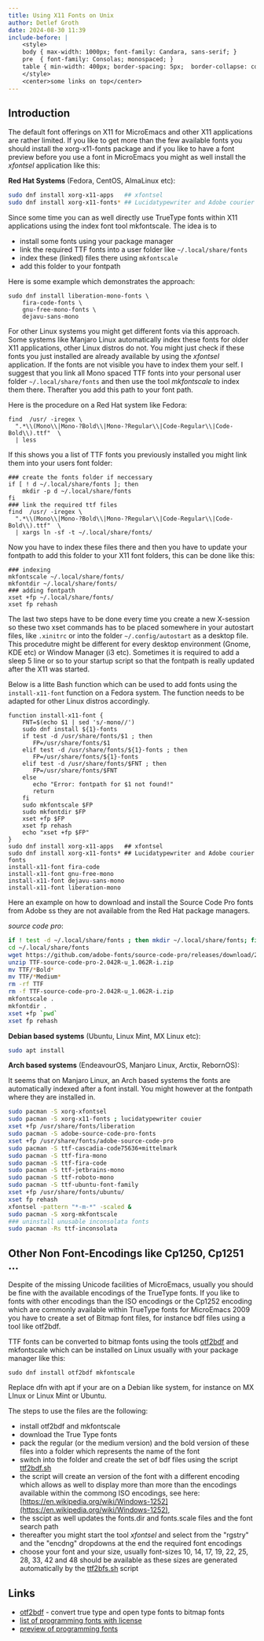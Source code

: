 ```yaml
---
title: Using X11 Fonts on Unix
author: Detlef Groth
date: 2024-08-30 11:39
include-before: |
    <style>
    body { max-width: 1000px; font-family: Candara, sans-serif; }
    pre  { font-family: Consolas; monospaced; }
    table { min-width: 400px; border-spacing: 5px;  border-collapse: collapse; }
    </style>
    <center>some links on top</center>
---
```


## Introduction

The default font  offerings on X11 for  MicroEmacs and other X11  applications
are rather  limited. If you like to get more than the few available  fonts you
should  install  the  xorg-x11-fonts  package  and if you  like to have a font
preview  before you use a font in  MicroEmacs  you might as well  install  the
_xfontsel_ application like this:


__Red Hat Systems__ (Fedora, CentOS, AlmaLinux etc):


```bash
sudo dnf install xorg-x11-apps   ## xfontsel
sudo dnf install xorg-x11-fonts* ## Lucidatypewriter and Adobe courier fonts
```

Since some time you can as well  directly use TrueType fonts within
X11 applications using the index font tool mkfontscale. The idea is to 

- install some fonts using your package manager
- link  the   required   TTF  fonts   into  a  user   folder   like
  `~/.local/share/fonts` 
- index these (linked) files there using `mkfontscale`
- add this folder to your fontpath

Here is some example which demonstrates the approach:

```
sudo dnf install liberation-mono-fonts \
    fira-code-fonts \
    gnu-free-mono-fonts \
    dejavu-sans-mono
```

For other Linux systems you might get different  fonts via this approach. Some
systems  like  Manjaro  Linux  automatically  index  these fonts for older X11
applications,  other Linux distros do not. You might just check if these fonts
you just installed are already available by using the _xfontsel_  application.
If the fonts are not visible you have to index them your self. I suggest  that
you  link  all  Mono  spaced  TTF  fonts  into  your   personal   user  folder
`~/.local/share/fonts`  and  then  use the tool  _mkfontscale_  to index  them
there. Therafter you add this path to your font path.

Here is the procedure on a Red Hat system like Fedora:

```
find  /usr/ -iregex \
  ".*\\(Mono\\|Mono-?Bold\\|Mono-?Regular\\|Code-Regular\\|Code-Bold\\).ttf"  \
  | less
```

If this shows you a list of TTF fonts you previously  installed you might link
them into your users font folder:

```
### create the fonts folder if neccessary
if [ ! d ~/.local/share/fonts ]; then
    mkdir -p d ~/.local/share/fonts
fi
### link the required ttf files
find  /usr/ -iregex \
  ".*\\(Mono\\|Mono-?Bold\\|Mono-?Regular\\|Code-Regular\\|Code-Bold\\).ttf"  \
  | xargs ln -sf -t ~/.local/share/fonts/
```

Now you have to index  these  files  there  and then you have to  update  your
fontpath  to add this folder to your X11 font  folders,  this can be done like
this:

```
### indexing
mkfontscale ~/.local/share/fonts/
mkfontdir ~/.local/share/fonts/
### adding fontpath
xset +fp ~/.local/share/fonts/
xset fp rehash
```

The last two steps  have to be done every time you create a new  X-session  so
these two xset commands has to be placed  somewhere in your  autostart  files,
like `.xinitrc` or into the folder `~/.config/autostart` as a desktop file.
This procedutre might be different for every desktop  environment  (Gnome, KDE
etc) or Window  Manager (i3 etc).  Sometimes  it is  required to add a sleep 5
line or so to your startup script so that the fontpath is really updated after
the X11 was started.
 
Below is a litte  Bash  function  which  can be used to add  fonts  using  the
`install-x11-font`  function  on a Fedora  system.  The  function  needs to be
adapted for other Linux distros accordingly.

```
function install-x11-font {
    FNT=$(echo $1 | sed 's/-mono//')
    sudo dnf install ${1}-fonts
    if test -d /usr/share/fonts/$1 ; then 
       FP=/usr/share/fonts/$1
    elif test -d /usr/share/fonts/${1}-fonts ; then        
       FP=/usr/share/fonts/${1}-fonts
    elif test -d /usr/share/fonts/$FNT ; then
       FP=/usr/share/fonts/$FNT
    else
       echo "Error: fontpath for $1 not found!"
       return
    fi
    sudo mkfontscale $FP
    sudo mkfontdir $FP
    xset +fp $FP
    xset fp rehash
    echo "xset +fp $FP"
}
sudo dnf install xorg-x11-apps   ## xfontsel
sudo dnf install xorg-x11-fonts* ## Lucidatypewriter and Adobe courier fonts
install-x11-font fira-code
install-x11-font gnu-free-mono
install-x11-font dejavu-sans-mono
install-x11-font liberation-mono
```

Here an example on how to download  and install the Source Code Pro fonts from
Adobe ss they are not available from the Red Hat package managers.


_source code pro_:

```bash
if ! test -d ~/.local/share/fonts ; then mkdir ~/.local/share/fonts; fi
cd ~/.local/share/fonts
wget https://github.com/adobe-fonts/source-code-pro/releases/download/2.042R-u%2F1.062R-i%2F1.026R-vf/TTF-source-code-pro-2.042R-u_1.062R-i.zip
unzip TTF-source-code-pro-2.042R-u_1.062R-i.zip
mv TTF/*Bold*
mv TTF/*Medium*
rm -rf TTF
rm -f TTF-source-code-pro-2.042R-u_1.062R-i.zip 
mkfontscale .
mkfontdir .
xset +fp `pwd`
xset fp rehash
```

__Debian based systems__ (Ubuntu, Linux Mint, MX Linux etc):

```bash
sudo apt install 
```

__Arch based systems__ (EndeavourOS, Manjaro Linux, Arctix, RebornOS):


It  seems  that  on  Manjaro  Linux,  an Arch  based  systems  the  fonts  are
automatically  indexed after a font install. You might however at the fontpath
where they are installed in.


```bash
sudo pacman -S xorg-xfontsel
sudo pacman -S xorg-x11-fonts ; lucidatypewriter couier
xset +fp /usr/share/fonts/liberation
sudo pacman -S adobe-source-code-pro-fonts
xset +fp /usr/share/fonts/adobe-source-code-pro
sudo pacman -S ttf-cascadia-code75636+mittelmark
sudo pacman -S ttf-fira-mono
sudo pacman -S ttf-fira-code
sudo pacman -S ttf-jetbrains-mono
sudo pacman -S ttf-roboto-mono
sudo pacman -S ttf-ubuntu-font-family 
xset +fp /usr/share/fonts/ubuntu/
xset fp rehash
xfontsel -pattern "*-m-*" -scaled &
sudo pacman -S xorg-mkfontscale
### uninstall unusable inconsolata fonts
sudo pacman -Rs ttf-inconsolata
```

## Other Non Font-Encodings like Cp1250, Cp1251 ...

Despite of the missing Unicode facilities of MicroEmacs, usually you should be
fine with the available  encodings of the TrueType  fonts. If you like to fonts
with other  encodings than the ISO encodings or the Cp1252  encoding which are
commonly  available  within  TrueType  fonts for  MicroEmacs  2009 you have to
create a set of Bitmap  font files, for  instance  bdf files using a tool like
otf2bdf.

TTF fonts can be converted to bitmap fonts using the
tools  [otf2bdf](https://github.com/jirutka/otf2bdf) and mkfontscale which can
be installed on Linux usually with your package manager like this:

```
sudo dnf install otf2bdf mkfontscale
```

Replace dfn with apt if your are on a Debian  like  system, for  instance  on
MX LInux or Linux Mint or Ubuntu.

The steps to use the files are the following:

- install otf2bdf and mkfontscale
- download the True Type fonts
- pack the  regular  (or the medium  version)  and the bold  version of these
  files into a folder which represents the name of the font
- switch  into the  folder  and  create the set of bdf files  using the script
  [ttf2bdf.sh](../bin/ttf2bdf.sh)
- the script will create an version of the font with a different encoding which allows as
  well to  display  more than more than the  encodings  available  within  the
  commong ISO encodings, see here: 
  [https://en.wikipedia.org/wiki/Windows-1252](https://en.wikipedia.org/wiki/Windows-1252),
- the sscipt as well updates the fonts.dir and fonts.scale  files and the font
  search path
- thereafter  you might start the tool _xfontsel_ and select from the "rgstry"
  and the "encdng" dropdowns at the end the required font encodings
- choose your font and your size, usually  font-sizes  10, 14, 17, 19, 22, 25,
  28,  33, 42  and 48  should  be  available  as  these  sizes  are  generated
  automatically by the [ttf2bfs.sh](../bin/ttf2bdf.sh) script

## Links

- [otf2bdf](https://github.com/jirutka/otf2bdf)  - convert true type and open
  type fonts to bitmap fonts
- [list of programming fonts with license](https://github.com/braver/programmingfonts)
- [preview of programming fonts](https://www.programmingfonts.org/)
